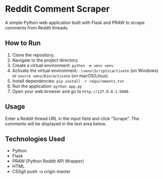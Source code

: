 # Reddit Comment Scraper

A simple Python web application built with Flask and PRAW to scrape comments from Reddit threads.

## How to Run

1. Clone the repository.
2. Navigate to the project directory.
3. Create a virtual environment: `python -m venv venv`
4. Activate the virtual environment: `.\venv\Scripts\activate` (on Windows) or `source venv/bin/activate` (on macOS/Linux).
5. Install dependencies: `pip install -r requirements.txt`
6. Run the application: `python app.py`
7. Open your web browser and go to `http://127.0.0.1:5000`.

## Usage

Enter a Reddit thread URL in the input field and click "Scrape". The comments will be displayed in the text area below.

## Technologies Used

* Python
* Flask
* PRAW (Python Reddit API Wrapper)
* HTML
* CSSgit push -u origin master